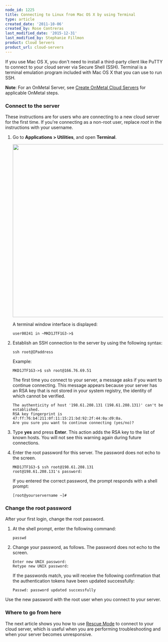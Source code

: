 ```yaml
---
node_id: 1225
title: Connecting to Linux from Mac OS X by using Terminal
type: article
created_date: '2011-10-06'
created_by: Rose Contreras
last_modified_date: '2015-12-31'
last_modified_by: Stephanie Fillmon
product: Cloud Servers
product_url: cloud-servers
---
```


If you use Mac OS X, you don't need to install a third-party client like
PuTTY to connect to your cloud server via Secure Shell (SSH). Terminal
is a terminal emulation program included with Mac OS X that you can use
to run SSH.

**Note**: For an OnMetal Server, see [Create OnMetal Cloud Servers](/how-to/create-onmetal-cloud-servers) for
applicable OnMetal steps.

### Connect to the server

These instructions are for users who are connecting to a new cloud
server for the first time. If you're connecting as a non-root user,
replace *root* in the instructions with your username.

1.  Go to **Applications > Utilities**, and open **Terminal**.

    <img src="https://8026b2e3760e2433679c-fffceaebb8c6ee053c935e8915a3fbe7.ssl.cf2.rackcdn.com/field/image/1-FindTerm_1_0.png" width="550" />

    A terminal window interface is displayed:

        user00241 in ~MKD1JTF1G3->$

2.  Establish an SSH connection to the server by using the following
    syntax:

        ssh root@IPaddress

    Example:

        MKD1JTF1G3->$ ssh root@166.76.69.51

    The first time you connect to your server, a message asks if you
    want to continue connecting. This message appears because your
    server has an RSA key that is not stored in your system registry,
    the identity of which cannot be verified.

        The authenticity of host '198.61.208.131 (198.61.208.131)' can't be established.
        RSA key fingerprint is 47:ff:76:b4:211:0f:11:15:21:bd:92:2f:44:0a:d9:0a.
        Are you sure you want to continue connecting (yes/no)?

3.  Type **yes** and press **Enter**. This action adds the RSA key to
    the list of known hosts. You will not see this warning again during
    future connections.
4.  Enter the root password for this server. The password does not echo
    to the screen.

        MKD1JTF1G3-$ ssh root@198.61.208.131
        root@198.61.208.131's password:

    If you entered the correct password, the prompt responds with a
    shell prompt:

        [root@yourservername ~]#

### Change the root password

After your first login, change the root password.

1.  At the shell prompt, enter the following command:

        passwd

2.  Change your password, as follows. The password does not echo to
    the screen.

        Enter new UNIX password:
        Retype new UNIX password:

    If the passwords match, you will receive the following confirmation
    that the authentication tokens have been updated successfully:

        Passwd: password updated successfully

Use the new password with the root user when you connect to your server.

### Where to go from here

The next article shows you how to use [Rescue Mode](/how-to/rescue-mode)
to connect to your cloud server, which is useful when you are performing
troubleshooting and when your server becomes unresponsive.
